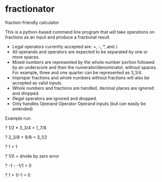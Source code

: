 # fractionator
fraction-friendly calculator

This is a python-based command line program that will take operations on 
fractions as an input and produce a fractional result. 
- Legal operators currently accepted are: +, -, \*, and /.
- All operands and operators are expected to be separated by one or more spaces.
- Mixed numbers are represented by the whole number portion followed by an
underscore and then the numerator/denominator, without spaces.
For example, three and one quarter can be represented as 3\_1/4.
- Improper fractions and whole numbers without fractions will also be accepted 
as valid inputs.
- Whole numbers and fractions are handled, decimal places are ignored and 
dropped.
- Illegal operators are ignored and dropped.
- Only handles Operand Operator Operand inputs (but can easily be extended)
 
Example run:

? 1/2 * 3\_3/4
= 1\_7/8

? 2\_3/8 + 9/8
= 3\_1/2

? 1
= 1

? 1/0
= divide by zero error

? -1 - -1/1
= 0

? 1 + 1/-1
= 0

